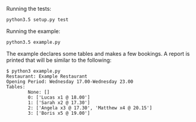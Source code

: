
Running the tests:

```bash
python3.5 setup.py test
```

Running the example:

```bash
python3.5 example.py
```

The example declares some tables and makes a few bookings. A report is printed
that will be similar to the following:

```
$ python3 example.py
Restaurant: Example Restaurant
Opening Period: Wednesday 17.00-Wednesday 23.00
Tables:
        None: []
        0: ['Lucas x1 @ 18.00']
        1: ['Sarah x2 @ 17.30']
        2: ['Angela x3 @ 17.30', 'Matthew x4 @ 20.15']
        3: ['Boris x5 @ 19.00']
```

